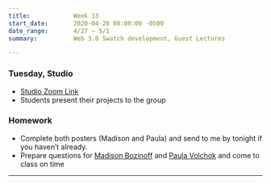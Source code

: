 ```yaml
---
title:            Week 13
start_date:       2020-04-20 00:00:00 -0500
date_range:       4/27 – 5/1
summary:          Web 3.0 Swatch development, Guest Lectures

---
```



### Tuesday, Studio

- [Studio Zoom Link](https://newschool.zoom.us/my/nikafisher)
- Students present their projects to the group

### Homework
- Complete both posters (Madison and Paula) and send to me by tonight if you haven&rsquo;t already.
- Prepare questions for [Madison Bozinoff](http://madisonbozinoff.com/) and [Paula Volchok](https://paulavolchok.com/) and come to class on time

---
